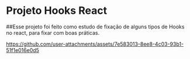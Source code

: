 # Projeto Hooks React

##Esse projeto foi feito como estudo de fixação de alguns tipos de Hooks no react, para fixar com boas práticas.

https://github.com/user-attachments/assets/7e583013-8ee8-4c03-93b1-51f1e016e0d5


